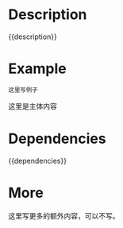 # Description
{{description}}


# Example
```js
这里写例子
```


这里是主体内容


# Dependencies
{{dependencies}}


# More
这里写更多的额外内容，可以不写。

